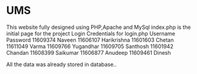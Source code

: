 # UMS
 
 This website fully designed using PHP,Apache and MySql
 index.php is the initial page for the project
 Login Credentials for login.php
       Username       Password
       11609374       Naveen
       11606107       Harikrishna
       11601603       Chetan
       11611049       Varma
       11609766       Yugandhar
       11609705       Santhosh
       11601942       Chandan
       11608399       Saikumar
       11606877       Anudeep
       11609461       Dinesh
      
All the data was already stored in database..
       
